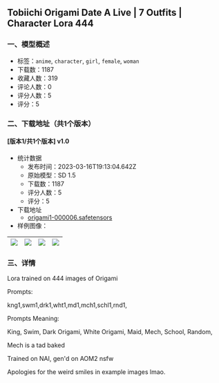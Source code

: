 ## Tobiichi Origami Date A Live | 7 Outfits | Character Lora 444
### 一、模型概述

- 标签：`anime`, `character`, `girl`, `female`, `woman`
- 下载数：1187
- 收藏人数：319
- 评论人数：0
- 评分人数：5
- 评分：5

### 二、下载地址（共1个版本）

#### [版本1/共1个版本] v1.0

- 统计数据
  - 发布时间：2023-03-16T19:13:04.642Z
  - 原始模型：SD 1.5
  - 下载数：1187
  - 评分人数：5
  - 评分：5
- 下载地址
  - [origami1-000006.safetensors](https://civitai.com/api/download/models/24287)
- 样例图像：

| <img src="https://image.civitai.com/xG1nkqKTMzGDvpLrqFT7WA/f63bbd83-d1fb-4a26-bd92-e401fa26fa00/width=450/264125.jpeg" /> | <img src="https://image.civitai.com/xG1nkqKTMzGDvpLrqFT7WA/f6cf764a-638e-43c5-b742-6c65adefb200/width=450/264131.jpeg" /> | <img src="https://image.civitai.com/xG1nkqKTMzGDvpLrqFT7WA/c38229c7-b5a1-4b15-4548-b4216514f000/width=450/264130.jpeg" /> | <img src="https://image.civitai.com/xG1nkqKTMzGDvpLrqFT7WA/261e6f7f-90a7-44eb-da17-6b9803640500/width=450/264129.jpeg" /> |
| ---- | ---- | ---- | ---- |


### 三、详情
<p>Lora trained on 444 images of Origami</p><p>Prompts:</p><p>kng1,swm1,drk1,wht1,md1,mch1,schl1,rnd1,</p><p>Prompts Meaning:</p><p>King, Swim, Dark Origami, White Origami, Maid, Mech, School, Random,</p><p>Mech is a tad baked</p><p>Trained on NAI, gen'd on AOM2 nsfw</p><p>Apologies for the weird smiles in example images lmao.</p>